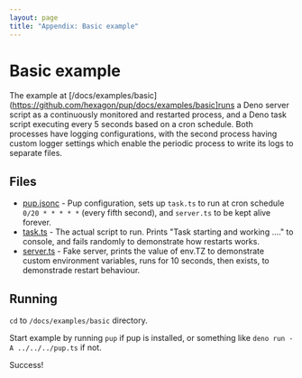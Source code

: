 ```yaml
---
layout: page
title: "Appendix: Basic example"
---
```


# Basic example

The example at [/docs/examples/basic](https://github.com/hexagon/pup/docs/examples/basic]runs a Deno server script as a continuously monitored and restarted process, and a Deno task script executing
every 5 seconds based on a cron schedule. Both processes have logging configurations, with the second process having custom logger settings which enable the periodic process to write its logs to
separate files.

## Files

- [pup.jsonc](./pup.jsonc) - Pup configuration, sets up `task.ts` to run at cron schedule `0/20 * * * * *` (every fifth second), and `server.ts` to be kept alive forever.
- [task.ts](./task.ts) - The actual script to run. Prints "Task starting and working ...." to console, and fails randomly to demonstrate how restarts works.
- [server.ts](./task.ts) - Fake server, prints the value of env.TZ to demonstrate custom environment variables, runs for 10 seconds, then exists, to demonstrade restart behaviour.

## Running

`cd` to `/docs/examples/basic` directory.

Start example by running `pup` if pup is installed, or something like `deno run -A ../../../pup.ts` if not.

Success!
